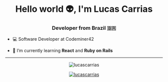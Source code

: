 <h1 align="center">Hello world 👽, I'm Lucas Carrias</h1>
<h3 align="center">Developer from Brazil 🇧🇷</h3>


- 💻 Software Developer at Codeminer42

- 📖 I’m currently learning **React** and **Ruby on Rails**

---

<p align="center"><img  src="https://github-readme-stats.vercel.app/api/top-langs?username=lucascarrias&show_icons=true&locale=en&layout=compact&hide=jupyter%20notebook&theme=dark" alt="lucascarrias" /></p>

<p align="center"> <a href="https://github.com/ryo-ma/github-profile-trophy"><img src="https://github-profile-trophy.vercel.app/?username=lucascarrias&row=1&theme=dark" alt="lucascarrias" /></a> </p>
